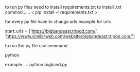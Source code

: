 to run py files need to install requirements.txt
to install .txt  
commnd......  <      pip install -r requirements.txt      >

for every py file have to change urls
example for urls


 start_urls = ['https://bigbandeast.tripod.com/', 'https://www.similarweb.com/website/bigbandeast.tripod.com/']
 
 to run the py file use command
  
 python <filename>
 
 
  example   ....     python  bigband.py




